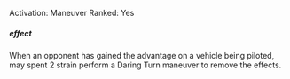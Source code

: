 Activation: Maneuver
Ranked: Yes
##### effect
When an opponent has gained the advantage
on a vehicle being piloted, may
spent 2 strain perform a Daring Turn
maneuver to remove the effects.
